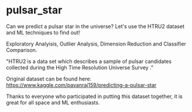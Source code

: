 # pulsar_star
Can we predict a pulsar star in the universe? Let's use the HTRU2 dataset and ML techniques to find out!

Exploratory Analyisis, Outlier Analysis, Dimension Reduction and Classifier Comparison.

"HTRU2 is a data set which describes a sample of pulsar candidates collected during the High Time Resolution Universe Survey ."

Original dataset can be found here: https://www.kaggle.com/pavanraj159/predicting-a-pulsar-star

Thanks to everyone who participated in putting this dataset together, it is great for all space and ML enthusiasts.
